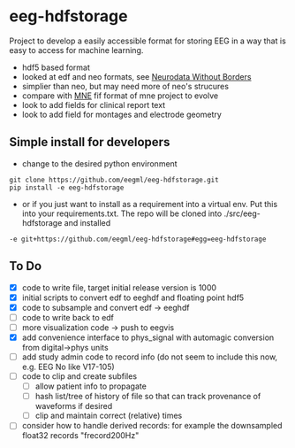 # eeg-hdfstorage

Project to develop a easily accessible format for storing EEG in a way that is easy to access for machine learning.

- hdf5 based format
- looked at edf and neo formats, see [Neurodata Without Borders](https://github.com/NeurodataWithoutBorders)
- simplier than neo, but may need more of neo's strucures
- compare with [MNE](http://martinos.org/mne/stable/index.html) fif format of mne project to evolve
- look to add fields for clinical report text
- look to add field for montages and electrode geometry


## Simple install for developers
- change to the desired python environment
```
git clone https://github.com/eegml/eeg-hdfstorage.git 
pip install -e eeg-hdfstorage
```
- or if you just want to install as a requirement into a virtual env. Put this into your requirements.txt. The repo will be cloned into ./src/eeg-hdfstorage and installed
```
-e git+https://github.com/eegml/eeg-hdfstorage#egg=eeg-hdfstorage
```
## To Do

- [x] code to write file, target initial release version is 1000
- [X] initial scripts to convert edf to eeghdf and floating point hdf5
- [x] code to subsample and convert edf -> eeghdf
- [ ] code to write back to edf
- [ ] more visualization code -> push to eegvis
- [x] add convenience interface to phys_signal with automagic conversion from digital->phys units
- [ ] add study admin code to record info (do not seem to include this now, e.g. EEG No like V17-105)
- [ ] code to clip and create subfiles
  - [ ] allow patient info to propagate
  - [ ] hash list/tree of history of file so that can track provenance of waveforms if desired
  - [ ] clip and maintain correct (relative) times
- [ ] consider how to handle derived records: for example the downsampled float32 records "frecord200Hz" 
